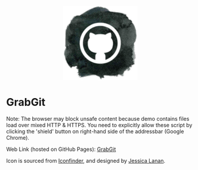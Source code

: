 <p align="center"><img src="img/icon.png" width="200"><br>

# GrabGit
Note: The browser may block unsafe content because demo contains files load over mixed HTTP & HTTPS. You need to explicitly allow these script by clicking the 'shield' button on right-hand side of the addressbar (Google Chrome).

Web Link (hosted on GitHub Pages): [GrabGit](https://turtle96.github.io/GrabGit/)

Icon is sourced from [Iconfinder](https://www.iconfinder.com/icons/249191/git_github_octocat_social_social_media_icon#size=128), and designed by [Jessica Lanan](http://jessicalanan.com/).
